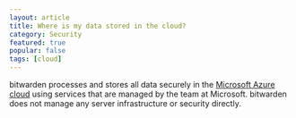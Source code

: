 ```yaml
---
layout: article
title: Where is my data stored in the cloud?
category: Security
featured: true
popular: false
tags: [cloud]
---
```


bitwarden processes and stores all data securely in the [Microsoft Azure cloud][azure] using services that are managed by the
team at Microsoft. bitwarden does not manage any server infrastructure or security directly.

[azure]: https://azure.com

